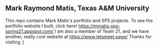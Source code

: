 ## Mark Raymond Matis, Texas A&M University<br/>
This repo contains Mark Matis's portfolio and SPS projects.
To see the portfolio website I built, click here! https://mmatis-sps-spring21.appspot.com/
I am also a member of Team 21, and we have another, really cool website at https://www.letsmeet.page/
Thanks for visiting ;)

